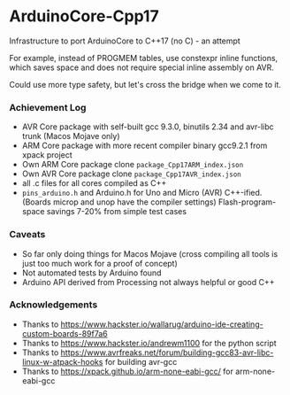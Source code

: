 # ArduinoCore-Cpp17

Infrastructure to port ArduinoCore to C++17 (no C) - an attempt

For example, instead of PROGMEM tables, use constexpr inline functions, which saves space and does not require special inline assembly on AVR.

Could use more type safety, but let's cross the bridge when we come to it.

### Achievement Log

* AVR Core package with self-built gcc 9.3.0, binutils 2.34 and avr-libc trunk (Macos Mojave only)
* ARM Core package with more recent compiler binary gcc9.2.1 from xpack project
* Own ARM Core package clone `package_Cpp17ARM_index.json`
* Own AVR Core package clone `package_Cpp17AVR_index.json`
* all .c files for all cores compiled as C++ 
* `pins_arduino.h` and Arduino.h for Uno and Micro (AVR) C++-ified. (Boards microp and unop have the compiler settings) Flash-program-space savings 7-20% from simple test cases

### Caveats

* So far only doing things for Macos Mojave (cross compiling all tools is just too much work for a proof of concept)
* Not automated tests by Arduino found
* Arduino API derived from Processing not always helpful or good C++

### Acknowledgements

* Thanks to https://www.hackster.io/wallarug/arduino-ide-creating-custom-boards-89f7a6
* Thanks to https://www.hackster.io/andrewm1100 for the python script
* Thanks to https://www.avrfreaks.net/forum/building-gcc83-avr-libc-linux-w-atpack-hooks for building avr-gcc
* Thanks to https://xpack.github.io/arm-none-eabi-gcc/ for arm-none-eabi-gcc